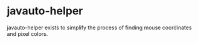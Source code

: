 # javauto-helper
javauto-helper exists to simplify the process of finding mouse coordinates and pixel colors. 
